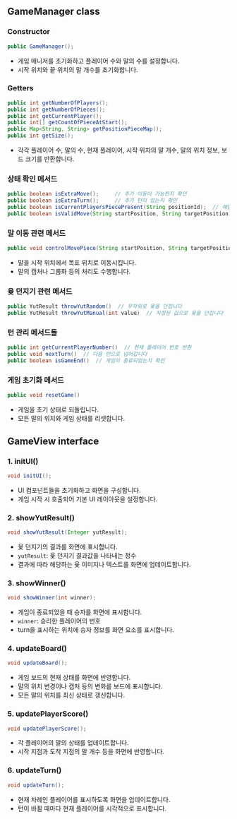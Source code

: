 
## GameManager class

### Constructor

```java
public GameManager();
```

- 게임 매니저를 초기화하고 플레이어 수와 말의 수를 설정합니다.
- 시작 위치와 끝 위치의 말 개수를 초기화합니다.

### Getters

```java
public int getNumberOfPlayers();
public int getNumberOfPieces();
public int getCurrentPlayer();
public int[] getCountOfPieceAtStart();
public Map<String, String> getPositionPieceMap();
public int getSize();
```

- 각각 플레이어 수, 말의 수, 현재 플레이어, 시작 위치의 말 개수, 말의 위치 정보, 보드 크기를 반환합니다.

### 상태 확인 메서드

```java
public boolean isExtraMove();     // 추가 이동이 가능한지 확인
public boolean isExtraTurn();     // 추가 턴이 있는지 확인
public boolean isCurrentPlayersPiecePresent(String positionId);  // 해당 위치에 현재 플레이어의 말이 있는지 확인
public boolean isValidMove(String startPosition, String targetPosition);  // 해당 이동이 유효한지 확인
```

### 말 이동 관련 메서드

```java
public void controlMovePiece(String startPosition, String targetPosition);

```
- 말을 시작 위치에서 목표 위치로 이동시킵니다.
- 말의 캡처나 그룹화 등의 처리도 수행합니다.

### 윷 던지기 관련 메서드

``` java
public YutResult throwYutRandom()  // 무작위로 윷을 던집니다
public YutResult throwYutManual(int value)  // 지정된 값으로 윷을 던집니다
```

### 턴 관리 메서드들

``` java
public int getCurrentPlayerNumber()  // 현재 플레이어 번호 반환
public void nextTurn()  // 다음 턴으로 넘어갑니다
public boolean isGameEnd()  // 게임이 종료되었는지 확인
```

### 게임 초기화 메서드

``` java
public void resetGame()
```

- 게임을 초기 상태로 되돌립니다.
- 모든 말의 위치와 게임 상태를 리셋합니다.

## GameView interface

### 1. initUI()

``` java
void initUI();
```

- UI 컴포넌트들을 초기화하고 화면을 구성합니다.
- 게임 시작 시 호출되어 기본 UI 레이아웃을 설정합니다.

### 2. showYutResult()

``` java
void showYutResult(Integer yutResult);
```

- 윷 던지기의 결과를 화면에 표시합니다.
- `yutResult`: 윷 던지기 결과값을 나타내는 정수
- 결과에 따라 해당하는 윷 이미지나 텍스트를 화면에 업데이트합니다.

### 3. showWinner()

``` java
void showWinner(int winner);
```
- 게임이 종료되었을 때 승자를 화면에 표시합니다.
- `winner`: 승리한 플레이어의 번호
- turn을 표시하는 위치에 승자 정보를 화면 요소를 표시합니다.

### 4. updateBoard()

``` java
void updateBoard();
```

- 게임 보드의 현재 상태를 화면에 반영합니다.
- 말의 위치 변경이나 캡처 등의 변화를 보드에 표시합니다.
- 모든 말의 위치를 최신 상태로 갱신합니다.

### 5. updatePlayerScore()

``` java
void updatePlayerScore();
```

- 각 플레이어의 말의 상태를 업데이트합니다.
- 시작 지점과 도착 지점의 말 개수 등을 화면에 반영합니다.

### 6. updateTurn()

``` java
void updateTurn();
```

- 현재 차례인 플레이어를 표시하도록 화면을 업데이트합니다.
- 턴이 바뀔 때마다 현재 플레이어를 시각적으로 표시합니다.

